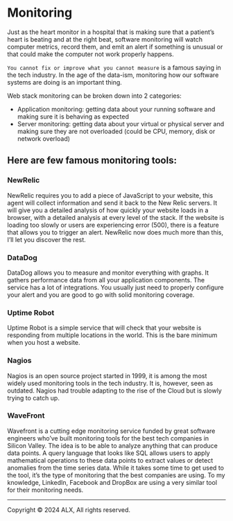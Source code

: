 Monitoring
==========

Just as the heart monitor in a hospital that is making sure that a patient’s heart is beating and at the right beat, software monitoring will watch computer metrics, record them, and emit an alert if something is unusual or that could make the computer not work properly happens.

`You cannot fix or improve what you cannot measure` is a famous saying in the tech industry. In the age of the data-ism, monitoring how our software systems are doing is an important thing.

Web stack monitoring can be broken down into 2 categories:

*   Application monitoring: getting data about your running software and making sure it is behaving as expected
*   Server monitoring: getting data about your virtual or physical server and making sure they are not overloaded (could be CPU, memory, disk or network overload)

Here are few famous monitoring tools:
-------------------------------------

### NewRelic

NewRelic requires you to add a piece of JavaScript to your website, this agent will collect information and send it back to the New Relic servers. It will give you a detailed analysis of how quickly your website loads in a browser, with a detailed analysis at every level of the stack. If the website is loading too slowly or users are experiencing error (500), there is a feature that allows you to trigger an alert. NewRelic now does much more than this, I’ll let you discover the rest.

### DataDog

DataDog allows you to measure and monitor everything with graphs. It gathers performance data from all your application components. The service has a lot of integrations. You usually just need to properly configure your alert and you are good to go with solid monitoring coverage.

### Uptime Robot

Uptime Robot is a simple service that will check that your website is responding from multiple locations in the world. This is the bare minimum when you host a website.

### Nagios

Nagios is an open source project started in 1999, it is among the most widely used monitoring tools in the tech industry. It is, however, seen as outdated. Nagios had trouble adapting to the rise of the Cloud but is slowly trying to catch up.

### WaveFront

Wavefront is a cutting edge monitoring service funded by great software engineers who’ve built monitoring tools for the best tech companies in Silicon Valley. The idea is to be able to analyze anything that can produce data points. A query language that looks like SQL allows users to apply mathematical operations to these data points to extract values or detect anomalies from the time series data. While it takes some time to get used to the tool, it’s the type of monitoring that the best companies are using. To my knowledge, LinkedIn, Facebook and DropBox are using a very similar tool for their monitoring needs.

-----

Copyright © 2024 ALX, All rights reserved.
